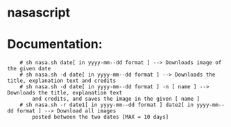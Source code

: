 # nasascript

# Documentation:
        # sh nasa.sh date[ in yyyy-mm--dd format ] --> Downloads image of the given date
        # sh nasa.sh -d date[ in yyyy-mm--dd format ] --> Downloads the title, explanation text and credits
        # sh nasa.sh -d date[ in yyyy-mm--dd format ] -n [ name ] --> Downloads the title, explanation text 
            and credits, and saves the image in the given [ name ]
        # sh nasa.sh -r date1[ in yyyy-mm--dd format ] date2[ in yyyy-mm--dd format ] --> Download all images 
            posted between the two dates [MAX = 10 days]